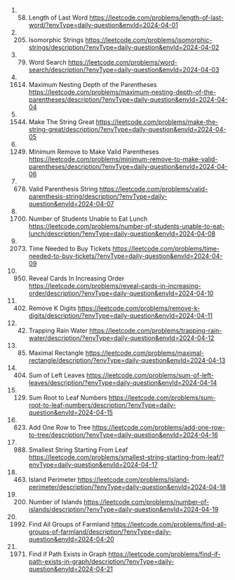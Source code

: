 1. 58. Length of Last Word
https://leetcode.com/problems/length-of-last-word/?envType=daily-question&envId=2024-04-01
2. 205. Isomorphic Strings
https://leetcode.com/problems/isomorphic-strings/description/?envType=daily-question&envId=2024-04-02
3. 79. Word Search
https://leetcode.com/problems/word-search/description/?envType=daily-question&envId=2024-04-03
4. 1614. Maximum Nesting Depth of the Parentheses
https://leetcode.com/problems/maximum-nesting-depth-of-the-parentheses/description/?envType=daily-question&envId=2024-04-04
5. 1544. Make The String Great
https://leetcode.com/problems/make-the-string-great/description/?envType=daily-question&envId=2024-04-05
6. 1249. Minimum Remove to Make Valid Parentheses
https://leetcode.com/problems/minimum-remove-to-make-valid-parentheses/description/?envType=daily-question&envId=2024-04-06
7. 678. Valid Parenthesis String
https://leetcode.com/problems/valid-parenthesis-string/description/?envType=daily-question&envId=2024-04-07
8. 1700. Number of Students Unable to Eat Lunch
https://leetcode.com/problems/number-of-students-unable-to-eat-lunch/description/?envType=daily-question&envId=2024-04-08
9. 2073. Time Needed to Buy Tickets
https://leetcode.com/problems/time-needed-to-buy-tickets/?envType=daily-question&envId=2024-04-09
10. 950. Reveal Cards In Increasing Order
https://leetcode.com/problems/reveal-cards-in-increasing-order/description/?envType=daily-question&envId=2024-04-10
11. 402. Remove K Digits
https://leetcode.com/problems/remove-k-digits/description/?envType=daily-question&envId=2024-04-11
12. 42. Trapping Rain Water
https://leetcode.com/problems/trapping-rain-water/description/?envType=daily-question&envId=2024-04-12
13. 85. Maximal Rectangle
https://leetcode.com/problems/maximal-rectangle/description/?envType=daily-question&envId=2024-04-13
14. 404. Sum of Left Leaves
https://leetcode.com/problems/sum-of-left-leaves/description/?envType=daily-question&envId=2024-04-14
15. 129. Sum Root to Leaf Numbers
https://leetcode.com/problems/sum-root-to-leaf-numbers/description/?envType=daily-question&envId=2024-04-15
16. 623. Add One Row to Tree
https://leetcode.com/problems/add-one-row-to-tree/description/?envType=daily-question&envId=2024-04-16
17. 988. Smallest String Starting From Leaf
https://leetcode.com/problems/smallest-string-starting-from-leaf/?envType=daily-question&envId=2024-04-17
18. 463. Island Perimeter
https://leetcode.com/problems/island-perimeter/description/?envType=daily-question&envId=2024-04-18
19. 200. Number of Islands
https://leetcode.com/problems/number-of-islands/description/?envType=daily-question&envId=2024-04-19
20. 1992. Find All Groups of Farmland
https://leetcode.com/problems/find-all-groups-of-farmland/description/?envType=daily-question&envId=2024-04-20
21. 1971. Find if Path Exists in Graph
https://leetcode.com/problems/find-if-path-exists-in-graph/description/?envType=daily-question&envId=2024-04-21